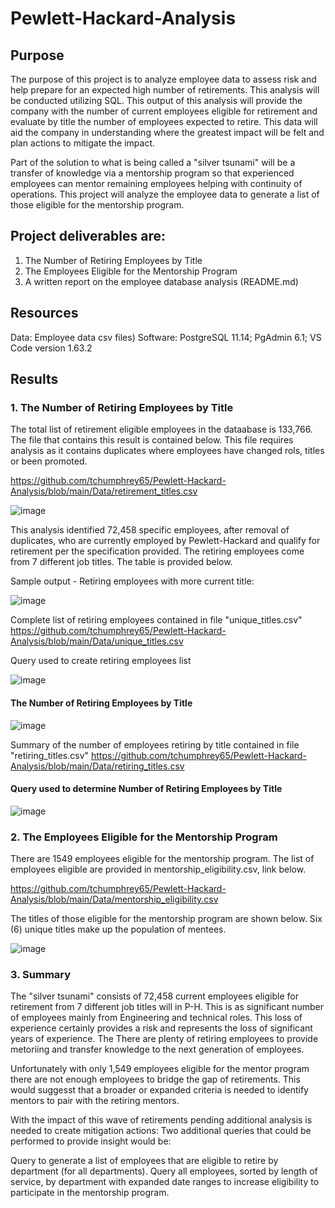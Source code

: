 # Pewlett-Hackard-Analysis
## Purpose

The purpose of this project is to analyze employee data to assess risk and help prepare for an expected high number of retirements.  This analysis will be conducted utilizing SQL. This output of this analysis will provide the company with the number of current employees eligible for retirement and evaluate by title the number of employees expected to retire.  This data will aid the company in understanding where the greatest impact will be felt and plan actions to mitigate the impact.

Part of the solution to what is being called a "silver tsunami" will be a transfer of knowledge via a mentorship program so that experienced employees can mentor remaining employees helping with continuity of operations.  This project will analyze the employee data to generate a list of those eligible for the mentorship program.

## Project deliverables are:
 1. The Number of Retiring Employees by Title
 2. The Employees Eligible for the Mentorship Program
 3. A written report on the employee database analysis (README.md)

## Resources
Data: Employee data csv files)
Software: PostgreSQL 11.14; PgAdmin 6.1; VS Code version 1.63.2

## Results
### 1. The Number of Retiring Employees by Title


The total list of retirement eligible employees in the dataabase is 133,766.  The file that contains this result is contained below.  This file requires analysis as it contains duplicates where employees have changed rols, titles or been promoted.

https://github.com/tchumphrey65/Pewlett-Hackard-Analysis/blob/main/Data/retirement_titles.csv

![image](https://user-images.githubusercontent.com/91839403/148708312-a00c5351-7481-4c20-be05-1b53d7068d21.png)





This analysis identified 72,458 specific employees, after removal of duplicates, who are currently employed by Pewlett-Hackard and qualify for retirement per the specification provided.
The retiring employees come from 7 different job titles. The table is provided below.

Sample output - Retiring employees with more current title:

![image](https://user-images.githubusercontent.com/91839403/148707416-f517d857-5e46-4d08-b571-f264db61972d.png)

Complete list of retiring employees contained in file "unique_titles.csv"
https://github.com/tchumphrey65/Pewlett-Hackard-Analysis/blob/main/Data/unique_titles.csv

Query used to create retiring employees list

![image](https://user-images.githubusercontent.com/91839403/148707527-9c861854-a7cc-4fd8-be61-70254ee6f33e.png)

#### The Number of Retiring Employees by Title

![image](https://user-images.githubusercontent.com/91839403/148707639-85646012-c971-47dc-8e88-efe9df8ef4b2.png)

Summary of the number of employees retiring by title contained in file "retiring_titles.csv"
https://github.com/tchumphrey65/Pewlett-Hackard-Analysis/blob/main/Data/retiring_titles.csv


#### Query used to determine Number of Retiring Employees by Title

![image](https://user-images.githubusercontent.com/91839403/148707693-9017686b-f796-4440-8838-c88ea8d34685.png)


### 2. The Employees Eligible for the Mentorship Program
There are 1549 employees eligible for the mentorship program.
The list of employees eligible are provided in mentorship_eligibility.csv, link below.

https://github.com/tchumphrey65/Pewlett-Hackard-Analysis/blob/main/Data/mentorship_eligibility.csv

The titles of those eligible for the mentorship program are shown below.  Six (6) unique titles make up the population of mentees.

![image](https://user-images.githubusercontent.com/91839403/148708554-0afe09f0-d5aa-4021-bda6-4cea1cb6a650.png)

### 3. Summary
The "silver tsunami" consists of 72,458 current employees eligible for retirement from 7 different job titles will in P-H.
This is as significant number of employees mainly from Engineering and technical roles.  This loss of experience certainly provides a risk and represents the loss of significant years of experience.  The There are plenty of retiring employees to provide metoriing and transfer knowledge to the next generation of employees.

Unfortunately with only 1,549 employees eligible for the mentor program there are not enough employees to bridge the gap of retirements.  This would suggesst that a broader or expanded criteria is needed to identify mentors to pair with the retiring mentors. 

With the impact of this wave of retirements pending additional analysis is needed to create mitigation actions:
Two additional queries that could be performed to provide insight would be:

Query to generate a list of employees that are eligible to retire by department (for all departments).
Query all employees, sorted by length of service, by department with expanded date ranges to increase eligibility to participate in the mentorship program.

